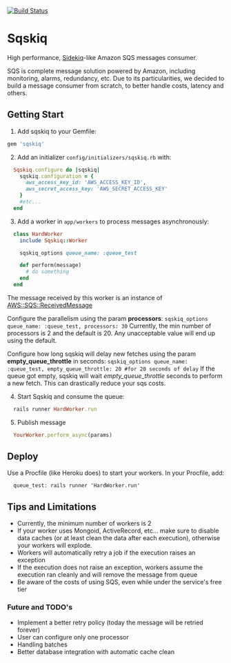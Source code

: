 [![Build Status](https://travis-ci.org/ricardolazaro/sqskiq.png?branch=master)](https://travis-ci.org/erichmachado/sqskiq)

Sqskiq
======

High performance, [Sidekiq](https://github.com/mperham/sidekiq)-like Amazon SQS messages consumer.

SQS is complete message solution powered by Amazon, including monitoring, alarms, redundancy, etc. 
Due to its particularities, we decided to build a message consumer from scratch, to better handle costs, latency and others.

Getting Start
-------------

1.  Add sqskiq to your Gemfile:

  ```ruby
  gem 'sqskiq'
  ```
2.  Add an initializer `config/initializers/sqskiq.rb` with:


  ```ruby
    Sqskiq.configure do |sqskiq|
      sqskiq.configuration = {
        aws_access_key_id: 'AWS_ACCESS_KEY_ID',
        aws_secret_access_key: 'AWS_SECRET_ACCESS_KEY'
      }
      #etc...
    end
  ```

3. Add a worker in `app/workers` to process messages asynchronously:

  ```ruby
    class HardWorker
      include Sqskiq::Worker

      sqskiq_options queue_name: :queue_test

      def perform(message)
        # do something
      end
    end
  ```
  The message received by this worker is an instance of [AWS::SQS::ReceivedMessage](http://docs.aws.amazon.com/AWSRubySDK/latest/AWS/SQS/ReceivedMessage.html)

  Configure the parallelism using the param **processors**: `sqskiq_options queue_name: :queue_test, processors: 30`
  Currently, the min number of processors is 2 and the default is 20. Any unacceptable value will end up using the default. 	
  
  Configure how long sqskiq will delay new fetches using the param **empty_queue_throttle** in seconds:
  `sqskiq_options queue_name: :queue_test, empty_queue_throttle: 20 #for 20 seconds of delay`
  If the queue got empty, sqskiq will wait *empty_queue_throttle* seconds to perform a new fetch. This can drastically reduce your sqs costs.
  

4. Start Sqskiq and consume the queue:

  ```ruby
    rails runner HardWorker.run
  ```
  
5. Publish message

  ```ruby
    YourWorker.perform_async(params)
  ```

Deploy
------

Use a Procfile (like Heroku does) to start your workers. In your Procfile, add:

```
  queue_test: rails runner 'HardWorker.run'
```

Tips and Limitations
--------------------

* Currently, the minimum number of workers is 2
* If your worker uses Mongoid, ActiveRecord, etc... make sure to disable data caches (or at least clean the data after each execution), otherwise your workers will explode.
* Workers will automatically retry a job if the execution raises an exception
* If the execution does not raise an exception, workers assume the execution ran cleanly and will remove the message from queue 
* Be aware of the costs of using SQS, even while under the service's free tier

### Future and TODO's

* Implement a better retry policy (today the message will be retried forever)
* User can configure only one processor
* Handling batches
* Better database integration with automatic cache clean
